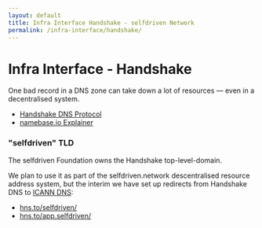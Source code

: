 ```yaml
---
layout: default
title: Infra Interface Handshake - selfdriven Network
permalink: /infra-interface/handshake/
---
```


# Infra Interface - Handshake

One bad record in a DNS zone can take down a lot of resources — even in a decentralised system.

- [Handshake DNS Protocol](https://handshake.org/)
- [namebase.io Explainer](https://www.namebase.io/blog/meet-handshake-decentralizing-dns-to-improve-the-security-of-the-internet/)

### "selfdriven" TLD

The selfdriven Foundation owns the Handshake top-level-domain.

We plan to use it as part of the selfdriven.network descentralised resource address system, but the interim we have set up redirects from Handshake DNS to [ICANN DNS](https://www.icann.org/resources/pages/dns-2022-09-13-en?utm_source=chatgpt.com):

- [hns.to/selfdriven/](https://hns.to/selfdriven/)
- [hns.to/app.selfdriven/](https://hns.to/app.selfdriven/)
